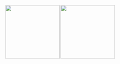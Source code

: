 <a href="https://github.com/tocoteron">
  <img align="left" height="170px" src="https://github-readme-stats.vercel.app/api?username=upnt&count_private=true&show_icons=true&theme=dracula" />
</a>
<a href="https://github.com/tocoteron">
  <img align="left" height="170px" src="https://github-readme-stats.vercel.app/api/top-langs/?username=upnt&layout=compact&theme=dracula" />
</a>
